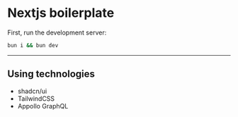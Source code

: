 # Nextjs boilerplate

First, run the development server:

```bash
bun i && bun dev
```
---
## Using technologies

- shadcn/ui 
- TailwindCSS
- Appollo GraphQL
